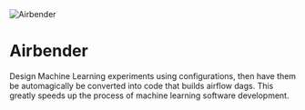 <img src="https://i.ibb.co/4FNYYqT/Airbender.png" alt="Airbender" align='center' border="0">

# Airbender
Design Machine Learning experiments using configurations, then have them be automagically be converted into code that builds airflow dags. This greatly speeds up the process of machine learning software development.


